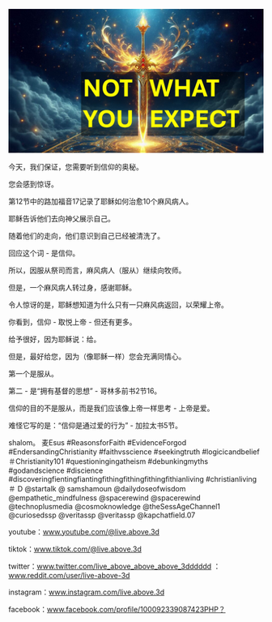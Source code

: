 ![Video cover image](../cover.jpg "cover photo")

今天，我们保证，您需要听到信仰的奥秘。

您会感到惊讶。

第12节中的路加福音17记录了耶稣如何治愈10个麻风病人。

耶稣告诉他们去向神父展示自己。

随着他们的走向，他们意识到自己已经被清洗了。

回应这个词 - 是信仰。

所以，因服从祭司而言，麻风病人（服从）继续向牧师。

但是，一个麻风病人转过身，感谢耶稣。

令人惊讶的是，耶稣想知道为什么只有一只麻风病返回，以荣耀上帝。

你看到，信仰 - 取悦上帝 - 但还有更多。

给予很好，因为耶稣说：给。

但是，最好给您，因为（像耶稣一样）您会充满同情心。

第一个是服从。

第二 - 是“拥有基督的思想”  - 哥林多前书2节16。

信仰的目的不是服从，而是我们应该像上帝一样思考 - 上帝是爱。

难怪它写的是：“信仰是通过爱的行为”  - 加拉太书5节。

shalom。 麦Esus #ReasonsforFaith #EvidenceForgod #EndersandingChristianity #faithvsscience #seekingtruth #logicicandbelief＃Christianity101 #questioningingatheism #debunkingmyths #godandscience #discience #discoveringfientingfiantingfithingfithingfithingfithianliving #christianliving＃ D @startalk @ samshamoun @dailydoseofwisdom @empathetic_mindfulness @spacerewind @spacerewind @technoplusmedia @cosmoknowledge @theSessAgeChannel1 @curiosedssp @veritassp @veritassp @kapchatfield.07


youtube：www.youtube.com/@live.above.3d

tiktok：www.tiktok.com/@live.above.3d

twitter：www.twitter.com/live_above_above_above_3dddddd ：www.reddit.com/user/live-above-3d


instagram：www.instagram.com/live.above.3d

facebook：www.facebook.com/profile/100092339087423PHP？





